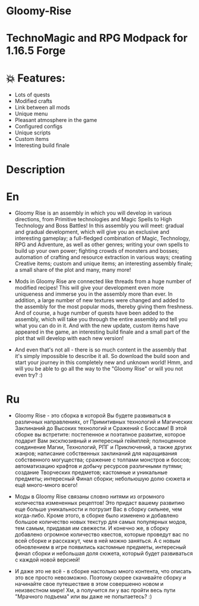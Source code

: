 # Gloomy-Rise

# TechnoMagic and RPG Modpack for 1.16.5 Forge

# 💥 Features:

- Lots of quests
- Modified crafts
- Link between all mods
- Unique menu
- Pleasant atmosphere in the game
- Configured configs
- Unique scripts
- Custom items
- Interesting build finale


# Description

# En
- Gloomy Rise is an assembly in which you will develop in various directions, from Primitive technologies and Magic Spells to High Technology and Boss Battles! In this assembly you will meet: gradual and gradual development, which will give you an exclusive and interesting gameplay; a full-fledged combination of Magic, Technology, RPG and Adventure, as well as other genres; writing your own spells to build up your own power; fighting crowds of monsters and bosses; automation of crafting and resource extraction in various ways; creating Creative items; custom and unique items; an interesting assembly finale; a small share of the plot and many, many more!

- Mods in Gloomy Rise are connected like threads from a huge number of modified recipes! This will give your development even more uniqueness and immerse you in the assembly more than ever. In addition, a large number of new textures were changed and added to the assembly for the most popular mods, thereby giving them freshness. And of course, a huge number of quests have been added to the assembly, which will take you through the entire assembly and tell you what you can do in it. And with the new update, custom items have appeared in the game, an interesting build finale and a small part of the plot that will develop with each new version!

- And even that's not all - there is so much content in the assembly that it's simply impossible to describe it all. So download the build soon and start your journey in this completely new and unknown world! Hmm, and will you be able to go all the way to the "Gloomy Rise" or will you not even try? :)

 
# Ru
- Gloomy Rise - это сборка в которой Вы будете развиваться в различных направлениях, от Примитивных технологий и Магических Заклинаний до Высоких технологий и Сражений с Боссами! В этой сборке вы встретите: постепенное и поэтапное развитие, которое подарит Вам эксклюзивный и интересный геймплей; полноценное соединение Магии, Технологий, РПГ и Приключений, а также других жанров; написание собственных заклинаний для наращивания собственного могущества; сражение с толпами монстров и боссов; автоматизацию крафтов и добычу ресурсов различными путями; создание Творческих предметов; кастомные и уникальные предметы; интересный Финал сборки; небольюшую долю сюжета и ещё много-много всего!

- Моды в Gloomy Rise связаны словно нитями из огромного количества измененных рецептов! Это придаст вашему развитию еще больше уникальности и погрузит Вас в сборку сильнее, чем когда-либо. Кроме этого, в сборке было изменено и добавлено большое количество новых текстур для самых популярных модов, тем самым, придавая им свежести. И конечно же, в сборку добавлено огромное количество квестов, которые проведут вас по всей сборке и расскажут, чем в ней можно заняться. А с новым обновлением в игре появились кастомные предметы, интересный финал сборки и небольшая доля сюжета, который будет развиваться с каждой новой версией!

- И даже это не всё - в сборке настолько много контента, что описать это все просто невозможно. Поэтому скорее скачивайте сборку и начинайте свое путешествие в этом совершенно новом и неизвестном мире! Хм, а получится ли у вас пройти весь пути "Мрачного подъема" или вы даже не попытаетесь? :)
